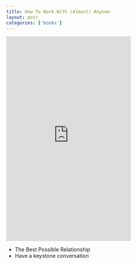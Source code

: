```yaml
---
title: How To Work With (Almost) Anyone
layout: post
categories: ['books']
---
```

<iframe type="text/html" sandbox="allow-scripts allow-same-origin allow-popups" width="336" height="550" frameborder="0" allowfullscreen style="max-width:100%" src="https://read.amazon.com/kp/card?asin=B0BSMXRTJ6&preview=inline&linkCode=kpe&ref_=cm_sw_r_kb_dp_CR4XCY2X835K536VNSBQ" ></iframe>

- The Best Possible Relationship
- Have a keystone conversation
